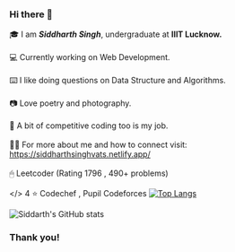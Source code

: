 ### Hi there 👋

<!--
**siddharthsinghvats/siddharthsinghvats** is a ✨ _special_ ✨ repository because its `README.md` (this file) appears on your GitHub profile.

Here are some ideas to get you started:

- 🔭 I’m currently working on ReactJS
- 🌱 I’m currently learning Backend Development
- 💬 Ask me about Data Structures and Algorithms
- 📫 How to reach me: Mail:siddharth1singh1@gmal.com

-->
🎓 I am ***___Siddharth Singh___***, undergraduate at  __IIIT Lucknow.__
<br/><br/>
💻 Currently working on Web Development.
<br/><br/>
⌨️ I like doing questions on Data Structure and Algorithms.
<br/><br/>
📷 Love poetry and photography.
<br/><br/>
📒 A bit of competitive coding too is my job.
<br/><br/>
🕵🏼 For more about me and how to connect visit: https://siddharthsinghvats.netlify.app/
</br><br/>
🖱 Leetcoder (Rating 1796 , 490+ problems)
</br><br/>
</> 4 ⭐ Codechef , Pupil Codeforces
[![Top Langs](https://github-readme-stats.vercel.app/api/top-langs/?username=siddharthsinghvats&theme=radical)](https://github.com/anuraghazra/github-readme-stats)


![Siddarth's GitHub stats](https://github-readme-stats.vercel.app/api?username=siddharthsinghvats&show_icons=true&theme=radical)

### Thank you!
